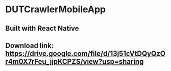 # DUTCrawlerMobileApp
## Built with React Native
## Download link: https://drive.google.com/file/d/13j51cVtDQyQzOr4m0X7rFeu_jjpKCPZS/view?usp=sharing
